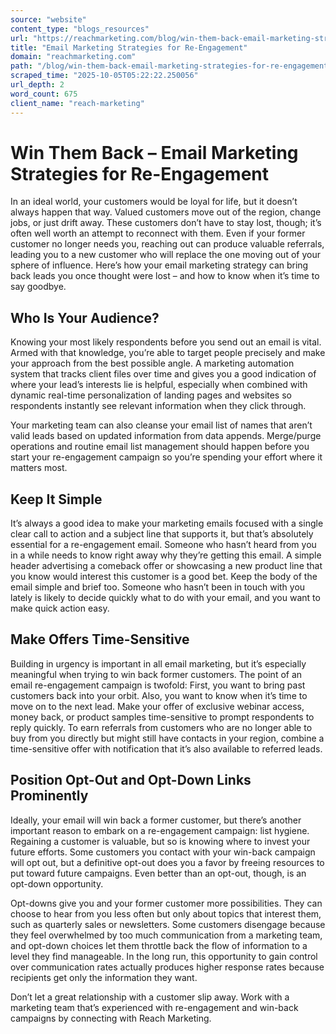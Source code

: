 ```yaml
---
source: "website"
content_type: "blogs_resources"
url: "https://reachmarketing.com/blog/win-them-back-email-marketing-strategies-for-re-engagement/"
title: "Email Marketing Strategies for Re-Engagement"
domain: "reachmarketing.com"
path: "/blog/win-them-back-email-marketing-strategies-for-re-engagement/"
scraped_time: "2025-10-05T05:22:22.250056"
url_depth: 2
word_count: 675
client_name: "reach-marketing"
---
```


# Win Them Back – Email Marketing Strategies for Re-Engagement

In an ideal world, your customers would be loyal for life, but it doesn’t always happen that way. Valued customers move out of the region, change jobs, or just drift away. These customers don’t have to stay lost, though; it’s often well worth an attempt to reconnect with them. Even if your former customer no longer needs you, reaching out can produce valuable referrals, leading you to a new customer who will replace the one moving out of your sphere of influence. Here’s how your email marketing strategy can bring back leads you once thought were lost – and how to know when it’s time to say goodbye.

## Who Is Your Audience?

Knowing your most likely respondents before you send out an email is vital. Armed with that knowledge, you’re able to target people precisely and make your approach from the best possible angle. A marketing automation system that tracks client files over time and gives you a good indication of where your lead’s interests lie is helpful, especially when combined with dynamic real-time personalization of landing pages and websites so respondents instantly see relevant information when they click through.

Your marketing team can also cleanse your email list of names that aren’t valid leads based on updated information from data appends. Merge/purge operations and routine email list management should happen before you start your re-engagement campaign so you’re spending your effort where it matters most.

## Keep It Simple

It’s always a good idea to make your marketing emails focused with a single clear call to action and a subject line that supports it, but that’s absolutely essential for a re-engagement email. Someone who hasn’t heard from you in a while needs to know right away why they’re getting this email. A simple header advertising a comeback offer or showcasing a new product line that you know would interest this customer is a good bet. Keep the body of the email simple and brief too. Someone who hasn’t been in touch with you lately is likely to decide quickly what to do with your email, and you want to make quick action easy.

## Make Offers Time-Sensitive

Building in urgency is important in all email marketing, but it’s especially meaningful when trying to win back former customers. The point of an email re-engagement campaign is twofold: First, you want to bring past customers back into your orbit. Also, you want to know when it’s time to move on to the next lead. Make your offer of exclusive webinar access, money back, or product samples time-sensitive to prompt respondents to reply quickly. To earn referrals from customers who are no longer able to buy from you directly but might still have contacts in your region, combine a time-sensitive offer with notification that it’s also available to referred leads.

## Position Opt-Out and Opt-Down Links Prominently

Ideally, your email will win back a former customer, but there’s another important reason to embark on a re-engagement campaign: list hygiene. Regaining a customer is valuable, but so is knowing where to invest your future efforts. Some customers you contact with your win-back campaign will opt out, but a definitive opt-out does you a favor by freeing resources to put toward future campaigns. Even better than an opt-out, though, is an opt-down opportunity.

Opt-downs give you and your former customer more possibilities. They can choose to hear from you less often but only about topics that interest them, such as quarterly sales or newsletters. Some customers disengage because they feel overwhelmed by too much communication from a marketing team, and opt-down choices let them throttle back the flow of information to a level they find manageable. In the long run, this opportunity to gain control over communication rates actually produces higher response rates because recipients get only the information they want.

Don’t let a great relationship with a customer slip away. Work with a marketing team that’s experienced with re-engagement and win-back campaigns by connecting with Reach Marketing.